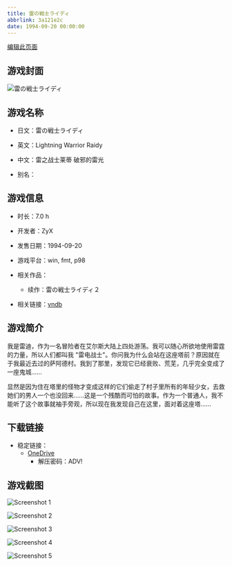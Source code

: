 ```yaml
---
title: 雷の戦士ライディ
abbrlink: 3a121e2c
date: 1994-09-20 00:00:00
---
```

[编辑此页面](https://github.com/ACG-3/ADV3-source/blob/main/source/_posts/games/%E9%9B%B7%E3%81%AE%E6%88%A6%E5%A3%AB%E3%83%A9%E3%82%A4%E3%83%87%E3%82%A3.md)

## 游戏封面

![雷の戦士ライディ](https://pan.timero.xyz/d/onedrive/img_lib_001/%E9%9B%B7%E3%81%AE%E6%88%A6%E5%A3%AB%E3%83%A9%E3%82%A4%E3%83%87%E3%82%A3_cover.avif)


## 游戏名称

- 日文：雷の戦士ライディ
- 英文：Lightning Warrior Raidy
- 中文：雷之战士莱蒂 破邪的雷光

- 别名：


## 游戏信息

- 时长：7.0 h
- 开发者：ZyX
- 发售日期：1994-09-20
- 游戏平台：win, fmt, p98
- 相关作品：
   - 续作：雷の戦士ライディ２

- 相关链接：[vndb](https://vndb.org/v158)


## 游戏简介

我是雷迪，作为一名冒险者在艾尔斯大陆上四处游荡。我可以随心所欲地使用雷霆的力量，所以人们都叫我 "雷电战士"。你问我为什么会站在这座塔前？原因就在于我最近去过的萨阿德村。我到了那里，发现它已经衰败、荒芜，几乎完全变成了一座鬼城......

显然是因为住在塔里的怪物才变成这样的它们偷走了村子里所有的年轻少女，去救她们的男人一个也没回来......这是一个残酷而可怕的故事。作为一个普通人，我不能听了这个故事就袖手旁观，所以现在我发现自己在这里，面对着这座塔......




## 下载链接

- 稳定链接：
    - [OneDrive](https://pan.timero.xyz/onedrive/adv_lib_001/%E9%9B%B7%E3%81%AE%E6%88%A6%E5%A3%AB%E3%83%A9%E3%82%A4%E3%83%87%E3%82%A3)
        - 解压密码：ADV!



## 游戏截图


![Screenshot 1](https://pan.timero.xyz/d/onedrive/img_lib_001/%E9%9B%B7%E3%81%AE%E6%88%A6%E5%A3%AB%E3%83%A9%E3%82%A4%E3%83%87%E3%82%A3_Screenshot_1.avif)

![Screenshot 2](https://pan.timero.xyz/d/onedrive/img_lib_001/%E9%9B%B7%E3%81%AE%E6%88%A6%E5%A3%AB%E3%83%A9%E3%82%A4%E3%83%87%E3%82%A3_Screenshot_2.avif)

![Screenshot 3](https://pan.timero.xyz/d/onedrive/img_lib_001/%E9%9B%B7%E3%81%AE%E6%88%A6%E5%A3%AB%E3%83%A9%E3%82%A4%E3%83%87%E3%82%A3_Screenshot_3.avif)

![Screenshot 4](https://pan.timero.xyz/d/onedrive/img_lib_001/%E9%9B%B7%E3%81%AE%E6%88%A6%E5%A3%AB%E3%83%A9%E3%82%A4%E3%83%87%E3%82%A3_Screenshot_4.avif)

![Screenshot 5](https://pan.timero.xyz/d/onedrive/img_lib_001/%E9%9B%B7%E3%81%AE%E6%88%A6%E5%A3%AB%E3%83%A9%E3%82%A4%E3%83%87%E3%82%A3_Screenshot_5.avif)

